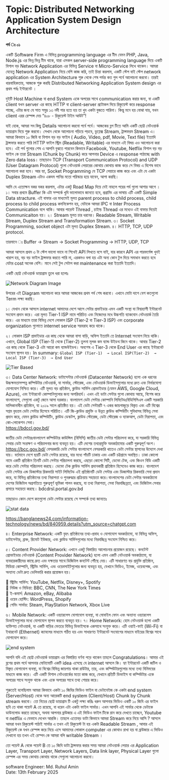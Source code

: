 # Topic: Distributed Networking Application System Design Architecture 

__পর্ব ঃ ০১__


একটি Software Firm এ বিভিন্ন programming language এর টীম যেমন PHP, Java, Node.js এর ভিন্ন ভিন্ন টীম থাকে, যারা এসকল server-side programming language দিয়ে একটি বিশাল বড়  Network Application এর বিভিন্ন Service বা Micro-Service লিখে থাকেন।  আমরা যেহেতু  Network Application নিয়ে বেশি কাজ করি, তাই চিন্তা করলাম, একটি স্টেপ বাই স্টেপ network application এর System Architecture শুরু থেকে শেষ পর্যন্ত কত গুল পর্বে আলোচনা করবো। তারই ধারবাহিকতায়, আজকে শুরু করছি Distributed Networking Application System design এর প্রথম পর্বঃ ইন্টারনেট ।



দুইটি Host Machine বা end System একে অপরের সাথে communication করার জন্য, বা একটি client যখন server এর কাছে HTTP বা client-server প্রটোকল দিয়ে  রিকুয়েস্ট করে response  পাচ্ছে, এটার জন্য যে সাত সমুদ্র ১৩ নদী পার হতে হয় তা খুব একটা বুজতে পারিনা। কিন্তু মনে হয় বোঝা যায়, যখন  client এরর রেস্পন্স দেয়  “৪০৮ - রিকুয়েস্ট টাইম আউট”! 

যাই হোক, আমরা সব কিছু Details আলোচনা করবো পর্বে পর্বে। আজকের  ব্লগ টিতে আমি একটি ছোট্ট নেটওয়ার্ক ডায়াগ্রাম দিয়ে শুরু করবো। সেখান থেকে আলোচনা গড়িয়ে পড়বে, ডুপ্লেক্স Stream, ট্রান্সফরম Stream এ। আমরা কিভাবে ১০ জিবি  বা বিশাল বড় বড় ফাইল ( Audio, Video, pdf, Movie, Text file) ইত্যাদি ট্রান্সফার করতে পারি  HTTP ফাইল স্ট্রিম (Readable, Writable) এর মাধ্যমে  এই বিষয় এও আলোচনা করা হবে। এই পর্ব গুলোর শেষ এ আপনি বুঝতে পারবেন কিভাবে Facebook, Youtube, Netflix বিশাল বড় বড় ফাইল কে  তারা Stream (Chunk by Chunk) করে আপনার Device এ response পাঠাচ্ছে with Zero data loss। তাছাড়াও TCP (Transport Communication Protocol) and UDP (User Datagram Protocol) গুলো নেটওয়ার্ক লেয়ারের কোথায় কোথায় কাজ করে সে বিষয় এ বিশেষ ভাবে আলোচনা করা হবে। আর হ্যা, Socket Programming যে TCP লেয়ারে কাজ করে এবং এটা যে একটা Duplex Stream এটাও একদম পানির মতো পরিস্কার হয়ে যাবেন, আশা করছি। 



আমি যে এতোক্ষন বকর বকর করলাম, এটার একটু Road Map দিয়ে দেই নাহলে পরের পর্ব গুলো আশার আগে ।
১। সবার প্রথমে Buffer কি এটা সম্পর্কে খুবি ভালোভাবে জানতে হবে, প্রগ্রামিং এর ভাষায় এটি একটি Simple Data stracture. এই বাফার এর মাধ্যমেই মূলত parent process to child process, child process to child process কমনিকেশন হয়, যেটাকে আমরা IPC বা Inter Process Communication বলে থাকি। আবার পারেন্ট Thread , চাইল্ড Thread এর মধ্যেও এই বাফার দিয়েই Communicaiton হয়।
২। Stream মূলত চার ধরনের। Readable Stream, Writable Stream, Duplex Stream and Transformation Stream.
৩। Socket Programming, socket object এটা মূলত Duplex Stream.
৪। HTTP, TCP, UDP protocol. 

তারমানে ঃ Buffer → Stream → Socket Programming  → HTTP, UDP, TCP

আমরা আসলে প্রথম ৩ টা স্টেপ ভালো ভাবে না শিখেই API লিখতে বসে যাই, যার কারনে API এর পারফর্মেন্স খুবই খারাপ হয়, বড় বড় ফাইল ট্রান্সফার করতে পারি না,  এরকমও বলা হয় এটা  অন্য কোন টুল দিয়ে সমাধান করতে হবে যেটার cost অনেক বেশি। মানে সেই টুল সেটাপ করা maintenance  করা ইত্যাদি ইত্যাদি। 

একটি ছোট্ট নেটওয়ার্ক ডায়াগ্রাম তুলে ধরা হলোঃ


![Network Diagram Image](./blogs/SystemDesign/NetworkApplication/public/Networking.png)


উপরের এই Diagram আলোচনা করে আমরা আজকের প্রথম পর্ব শেষ করবো। 
এখানে মোটা দাগে বেশ কতগুলো Term লক্ষ্য করছি।

১। যেখান থেকে আসলে internet আমাদের দেশে আসে সেটার প্রভাইডার এমন একটি সংস্থা যা বিশ্বব্যাপী ইন্টারনেট সংযোগ প্রদান করে। এরা মূলত Tier-1 ISP নামে পরিচিত এবং নিজেদের মধে উচ্চগতি ব্যাকবোন নেটওয়ার্ক তৈরি করে। এর মাধ্যমে তারা বিভিন্ন দেশে লোকাল ISP (Tier-2 বা Tier-3 ISP) এবং corporate organization গুলোতে internet service সরবরাহ করে থাকে। 

২। লোকাল ISP প্রভাইডার এর কাছ থেকে আমরা বাসা বাড়ি, অফিস ইত্যাদি তে Internet সংযোগ নিয়ে থাকি। এখানে, Global ISP (Tier-1) থেকে (Tier-2) তুলনা মূলক কম ব্যান্ড উইডথ কিনে থাকে। আবার Tier-2 এর কাছ থেকে Tier-3 এটা আরো কম ব্যান্ডউইডথ। অবশেষ এ Tier-3 থেকে End User এর কাছে ইন্টারনেট সংযোগ স্থাপন হয়। 
In summary: 
`Global ISP (Tier-1)  → Local ISP(Tier-2)  → Local ISP (Tier-3)  → End User`

![Tier Based ](./blogs/SystemDesign/NetworkApplication/public/tier.png)


৩। Data Center Network: 
ডাটাসেন্টার নেটওয়ার্ক (Datacenter Network) হলো এক ধরনের উচ্চক্ষমতাসম্পন্ন কম্পিউটার নেটওয়ার্ক, যা সার্ভার, স্টোরেজ, এবং নেটওয়ার্ক ডিভাইসগুলোর মধ্যে দ্রুত এবং নির্ভরযোগ্য যোগাযোগ নিশ্চিত করে। এটি মূলত বড় প্রতিষ্ঠান, ক্লাউড সার্ভিস প্রোভাইডার (যেমন AWS, Google Cloud, Azure), এবং ইন্টারনেট কোম্পানিগুলোর জন্য অপরিহার্য। এখন এই ডাটা সেন্টার গুলো কোথায় আছে, বিশেষ করে বাংলাদেশে, সেগুলো একটু জেনে আসা দরকার। 
বাংলাদেশ ডেটা সেন্টার কোম্পানি লিমিটেডঃবিডিসিসিএল একটি সরকারি মালিকানাধীন প্রতিষ্ঠান, যা ২০১৯ সালে প্রতিষ্ঠিত হয়।
এই ডেটা সেন্টারটি ৭ একর জায়গাজুড়ে বিস্তৃত এবং এটি বিশ্বের সপ্তম বৃহত্তম ডেটা সেন্টার হিসেবে পরিচিত। এটি জি-ক্লাউড প্রযুক্তি ও উন্নত ক্লাউড কম্পিউটিং সুবিধাসহ বিভিন্ন সেবা প্রদান করে, যেমন ক্লাউড কম্পিউটিং, ক্লাউড ডেস্কটপ, ক্লাউড স্টোরেজ, ডেটা স্টোরেজ ও ব্যাকআপ, ডেটা নিরাপত্তা, এবং কো-লোকেশন সেবা।  
https://bdccl.gov.bd/

জাতীয় ডেটা সেন্টারঃবাংলাদেশ কম্পিউটার কাউন্সিল (বিসিসি) জাতীয় ডেটা সেন্টার পরিচালনা করে, যা সরকারি বিভিন্ন সেবার ডেটা সংরক্ষণ ও পরিচালনার জন্য ব্যবহৃত হয়। এটি দেশের তথ্যপ্রযুক্তি অবকাঠামোর একটি গুরুত্বপূর্ণ অংশ। https://bcc.gov.bd/
বেসরকারি ডেটা সেন্টার
বাংলাদেশে বেসরকারি খাতেও ডেটা সেন্টার স্থাপনের উদ্যোগ দেখা যায়। বর্তমানে দেশে ছয়টি ডেটা সেন্টার রয়েছে, যার মধ্যে পাঁচটি ঢাকায় এবং একটি চট্টগ্রামে অবস্থিত। ঢাকা কোলো নামে একটি প্রতিষ্ঠান তিনটি ডেটা সেন্টার পরিচালনা করছে, এছাড়া কোলো সিটি, ডেভো টেক, এবং জিওন বিডি একটি করে ডেটা সেন্টার পরিচালনা করছে। ডেভো টেক ক্লাউড সার্ভিস প্রদানকারী প্রতিষ্ঠান হিসেবেও কাজ করে। 
বাংলাদেশ ডেটা সেন্টার এন্ড ডিজাস্টার রিকভারি সাইট লিমিটেড
এই প্রতিষ্ঠানটি ডেটা সেন্টার এবং ডিজাস্টার রিকভারি সেবা প্রদান করে, যা বিভিন্ন প্রতিষ্ঠানের তথ্য নিরাপত্তা ও পুনরুদ্ধার প্রক্রিয়ায় সহায়তা করে।বাংলাদেশের ডেটা সেন্টার অবকাঠামো দেশের ডিজিটাল অগ্রগতিতে গুরুত্বপূর্ণ ভূমিকা পালন করছে, যা তথ্য নিরাপত্তা, সেবা নিরবচ্ছিন্নতা, এবং ডিজিটাল সেবার প্রসারে সহায়তা করছে। bdcdrsl.portal.gov.bd


তাছাড়াও কোন দেশে কতগুলো ডেটা সেন্টার রয়েছে সে সম্পর্কে তথ্য জানতেঃ 

![stat data](./blogs/SystemDesign/NetworkApplication/public/stat-data.jpg)

https://banglanews24.com/information-technology/news/bd/840959.details?utm_source=chatgpt.com

৪। Enterprise Network: একটি বৃহৎ প্রতিষ্ঠানের তথ্য-প্রবাহ ও যোগাযোগ অবকাঠামো, যা বিভিন্ন অফিস, ডাটাসেন্টার, ব্রাঞ্চ, রিমোট ইউজার, এবং ক্লাউড সার্ভিসগুলোর মধ্যে নিরবচ্ছিন্ন সংযোগ নিশ্চিত করে।

৫। Content Provider Network: এখানে একটু বিস্তারিত আলোচনার প্রয়োজন রয়েছে। 
কনটেন্ট প্রোভাইডার নেটওয়ার্ক (Content Provider Network) হলো এমন একটি নেটওয়ার্ক অবকাঠামো, যা ব্যবহারকারীদের কাছে দ্রুত এবং দক্ষতার সাথে ডিজিটাল কনটেন্ট পৌঁছে দেয়। এটি সাধারণত বড় প্রযুক্তি প্রতিষ্ঠান, মিডিয়া কোম্পানি, স্ট্রিমিং সার্ভিস, এবং ওয়েবসাইটগুলোর জন্য ব্যবহৃত হয়, যেখানে ভিডিও, ইমেজ, ওয়েবপেজ, এবং অন্যান্য ডেটা দ্রুত ডেলিভারি করার প্রয়োজন হয়।

🔹 স্ট্রিমিং সার্ভিস: YouTube, Netflix, Disney+, Spotify  
🔹 নিউজ ও মিডিয়া: BBC, CNN, The New York Times  
🔹 ই-কমার্স: Amazon, eBay, Alibaba  
🔹 ওয়েব হোস্টিং: WordPress, Shopify  
🔹 গেমিং সার্ভার: Steam, PlayStation Network, Xbox Live  

৬। Mobile Network: 
একটি ওয়্যারলেস যোগাযোগ ব্যবস্থা, যা মোবাইল ফোন এবং অন্যান্য ওয়্যারলেস ডিভাইসগুলোর মধ্যে যোগাযোগ স্থাপন করতে ব্যবহৃত হয়।
৭। Home Network: হোম নেটওয়ার্ক হলো একটি ব্যক্তিগত নেটওয়ার্ক, যা একটি বাড়ির ভেতরে বিভিন্ন ডিভাইসকে একসাথে সংযুক্ত করে। এটি ওয়াই-ফাই (Wi-Fi) বা ইথারনেট (Ethernet) ক্যাবলের মাধ্যমে গঠিত হয় এবং সাধারণত ইন্টারনেট সংযোগের মাধ্যমে বাইরের বিশ্বের সাথে যোগাযোগ করে।


![end system](./blogs/SystemDesign/NetworkApplication/public/end-system.png)

আপনি যদি এই ছোট্ট নেটওয়ার্ক ডায়াগ্রাম  এর বিস্তারিত বর্ণনা পড়ে থাকেন তাহলে Congratulations। আমার এই ব্লগের প্রথম পর্বে আপনার মোটামোটি একটি idea এসেছে যে internet আসলে কি। হ্যা ইন্টারনেট একটি জটিল ও বিস্তৃত যোগাযোগ ব্যবস্থা, যা বিশ্বের বিভিন্ন জায়গায় থাকা রাউটার, তার, এবং কম্পিউটারগুলোর মধ্যে তথ্য বিনিময়ের মাধ্যমে কাজ করে। এটি একটি বিশাল নেটওয়ার্কের মতো কাজ করে, যেখানে প্রতিটি ডিভাইস বা কম্পিউটার একে অপরের সাথে সংযুক্ত থাকে এবং একে অপরের সাথে তথ্য শেয়ার করে।

শুরুতেই বলেছিলাম আমরা কিভাবে একটা ১০ জিবির ভিডিও ফাইল বা ডেটাবেইজ কে একটা end system (Server/Host) থেকে অন্য আরেকটি end system (Client/Host) Chunk by Chunk stream করবো। তো নিচের ছোট্ট ডায়াগ্রাম টি একটু লক্ষ্য করিঃ
ধরুন আপনার ভিডিও একটি ১০ জিবি এর ফাইল ছবি তে থাকা পয়েন্ট A তে রয়েছে, বা ধরেন এটা একটা ফাইল সার্ভার। এখন আপনি এই সার্ভার থেকে ডেটাকে ডাউনলোড করতে চাচ্ছেন, অথবা আপনার ব্রাউজার এ এই ভিডিও ফাইল টিকে রান করে দেখতে চাচ্ছেন, Youtube বা netflix এ যেভাবে দেখেন আরকি। তাহলে এতোবড় ডাটা কিভাবে আমরা Stream করে নিয়ে আসি ? 
আসলে আমরা যখন রিকুয়েস্ট পাঠাই সার্ভার এ তখন এই রিকুয়েস্ট টা হয় একটা Readable Stream , আবার এই রিকুয়েস্ট কে যখন রেস্পন্স করে নিয়ে এসে আমাদের লোকাল computer এর কোথাও রাখা হয় বা ব্রাউজার এ ভিডিও দেখানো হয় তখন এই রেস্পন কে আমরা বলি writable Stream ।

তো পয়েন্ট A থেকে পয়েন্ট B তে ১০ জিবি ডাটা ট্রান্সফার করার সময় আমরা নেটওয়ার্ক লেয়ার এর Application Layer, Transport Layer, Network Layers, Data link layer, Physical Layer গুলো রেস্পন্স এর সময় কোথায় কোথায় থাকে সেগুলো আলোচনা করবো।

software Engineer: Md. Ruhul Amin  
Date: 13th February 2025